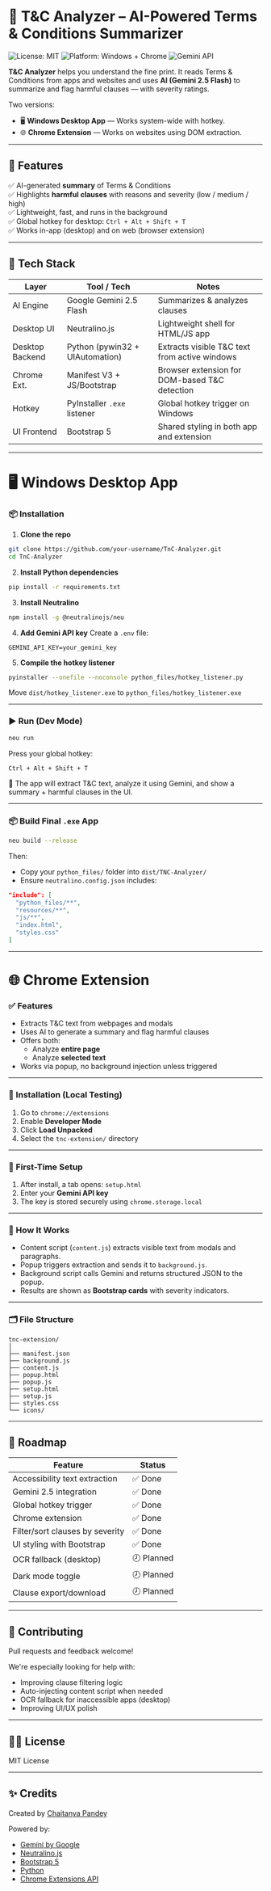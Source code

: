 # 📜 T&C Analyzer – AI-Powered Terms & Conditions Summarizer

![License: MIT](https://img.shields.io/badge/license-MIT-green.svg)
![Platform: Windows + Chrome](https://img.shields.io/badge/platform-Windows%20%7C%20Chrome-blue)
![Gemini API](https://img.shields.io/badge/API-Gemini%202.5%20Flash-brightgreen)

**T&C Analyzer** helps you understand the fine print. It reads Terms & Conditions from apps and websites and uses **AI (Gemini 2.5 Flash)** to summarize and flag harmful clauses — with severity ratings.

Two versions:
- 🖥️ **Windows Desktop App** — Works system-wide with hotkey.
- 🌐 **Chrome Extension** — Works on websites using DOM extraction.

---

## 🚀 Features

✅ AI-generated **summary** of Terms & Conditions  
✅ Highlights **harmful clauses** with reasons and severity (low / medium / high)  
✅ Lightweight, fast, and runs in the background  
✅ Global hotkey for desktop: `Ctrl + Alt + Shift + T`  
✅ Works in-app (desktop) and on web (browser extension)  

---

## 🧱 Tech Stack

| Layer        | Tool / Tech                         | Notes                                                 |
|--------------|--------------------------------------|--------------------------------------------------------|
| AI Engine    | Google Gemini 2.5 Flash             | Summarizes & analyzes clauses                         |
| Desktop UI   | Neutralino.js                       | Lightweight shell for HTML/JS app                     |
| Desktop Backend | Python (pywin32 + UIAutomation) | Extracts visible T&C text from active windows         |
| Chrome Ext.  | Manifest V3 + JS/Bootstrap          | Browser extension for DOM-based T&C detection         |
| Hotkey       | PyInstaller `.exe` listener         | Global hotkey trigger on Windows                      |
| UI Frontend  | Bootstrap 5                         | Shared styling in both app and extension              |

---

# 🖥️ Windows Desktop App

### 📦 Installation

1. **Clone the repo**
```bash
git clone https://github.com/your-username/TnC-Analyzer.git
cd TnC-Analyzer
```

2. **Install Python dependencies**
```bash
pip install -r requirements.txt
```

3. **Install Neutralino**
```bash
npm install -g @neutralinojs/neu
```

4. **Add Gemini API key**
Create a `.env` file:
```env
GEMINI_API_KEY=your_gemini_key
```

5. **Compile the hotkey listener**
```bash
pyinstaller --onefile --noconsole python_files/hotkey_listener.py
```
Move `dist/hotkey_listener.exe` to `python_files/hotkey_listener.exe`

---

### ▶️ Run (Dev Mode)

```bash
neu run
```

Press your global hotkey:
```
Ctrl + Alt + Shift + T
```

🧠 The app will extract T&C text, analyze it using Gemini, and show a summary + harmful clauses in the UI.

---

### 📦 Build Final `.exe` App

```bash
neu build --release
```

Then:
- Copy your `python_files/` folder into `dist/TNC-Analyzer/`
- Ensure `neutralino.config.json` includes:

```json
"include": [
  "python_files/**",
  "resources/**",
  "js/**",
  "index.html",
  "styles.css"
]
```

---

# 🌐 Chrome Extension

### ✅ Features

- Extracts T&C text from webpages and modals
- Uses AI to generate a summary and flag harmful clauses
- Offers both:
  - Analyze **entire page**
  - Analyze **selected text**
- Works via popup, no background injection unless triggered

---

### 🔧 Installation (Local Testing)

1. Go to `chrome://extensions`
2. Enable **Developer Mode**
3. Click **Load Unpacked**
4. Select the `tnc-extension/` directory

---

### 🔑 First-Time Setup

1. After install, a tab opens: `setup.html`
2. Enter your **Gemini API key**
3. The key is stored securely using `chrome.storage.local`

---

### 🧠 How It Works

- Content script (`content.js`) extracts visible text from modals and paragraphs.
- Popup triggers extraction and sends it to `background.js`.
- Background script calls Gemini and returns structured JSON to the popup.
- Results are shown as **Bootstrap cards** with severity indicators.

---

### 🗂️ File Structure

```
tnc-extension/
│
├── manifest.json
├── background.js
├── content.js
├── popup.html
├── popup.js
├── setup.html
├── setup.js
├── styles.css
└── icons/
```

---

## 🔁 Roadmap

| Feature                              | Status  |
|-------------------------------------|---------|
| Accessibility text extraction       | ✅ Done |
| Gemini 2.5 integration              | ✅ Done |
| Global hotkey trigger               | ✅ Done |
| Chrome extension                    | ✅ Done |
| Filter/sort clauses by severity     | ✅ Done |
| UI styling with Bootstrap           | ✅ Done |
| OCR fallback (desktop)              | 🕗 Planned |
| Dark mode toggle                    | 🕗 Planned |
| Clause export/download              | 🕗 Planned |

---

## 🤝 Contributing

Pull requests and feedback welcome!

We're especially looking for help with:
- Improving clause filtering logic
- Auto-injecting content script when needed
- OCR fallback for inaccessible apps (desktop)
- Improving UI/UX polish

---

## 🧑‍💻 License

MIT License

---

## ✨ Credits

Created by [Chaitanya Pandey](https://github.com/Chaitu1712)

Powered by:
- [Gemini by Google](https://ai.google.dev/)
- [Neutralino.js](https://neutralino.js.org/)
- [Bootstrap 5](https://getbootstrap.com/)
- [Python](https://www.python.org/)
- [Chrome Extensions API](https://developer.chrome.com/docs/extensions/)
